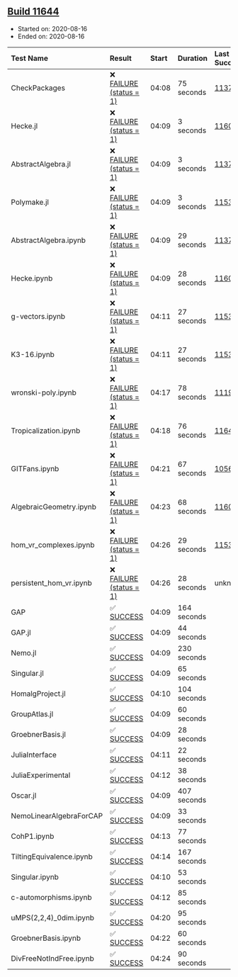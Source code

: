## [Build 11644](https://oscarci.mathematik.uni-kl.de/job/oscar/11644/)

* Started on: 2020-08-16
* Ended on: 2020-08-16

| Test Name    | Result | Start | Duration | Last Success | First Failure |
|:-------------|:-------|:------|:---------|:-------------|:--------------|
| CheckPackages | ❌ [FAILURE (status = 1)](https://oscarci.mathematik.uni-kl.de/job/oscar/11644/artifact/logs/build-11644/CheckPackages.log) | 04:08 | 75 seconds | [11376](https://oscarci.mathematik.uni-kl.de/job/oscar/11376/) | [11377](https://oscarci.mathematik.uni-kl.de/job/oscar/11377/) |
| Hecke.jl | ❌ [FAILURE (status = 1)](https://oscarci.mathematik.uni-kl.de/job/oscar/11644/artifact/logs/build-11644/Hecke.jl.log) | 04:09 | 3 seconds | [11602](https://oscarci.mathematik.uni-kl.de/job/oscar/11602/) | [11603](https://oscarci.mathematik.uni-kl.de/job/oscar/11603/) |
| AbstractAlgebra.jl | ❌ [FAILURE (status = 1)](https://oscarci.mathematik.uni-kl.de/job/oscar/11644/artifact/logs/build-11644/AbstractAlgebra.jl.log) | 04:09 | 3 seconds | [11376](https://oscarci.mathematik.uni-kl.de/job/oscar/11376/) | [11377](https://oscarci.mathematik.uni-kl.de/job/oscar/11377/) |
| Polymake.jl | ❌ [FAILURE (status = 1)](https://oscarci.mathematik.uni-kl.de/job/oscar/11644/artifact/logs/build-11644/Polymake.jl.log) | 04:09 | 3 seconds | [11532](https://oscarci.mathematik.uni-kl.de/job/oscar/11532/) | [11533](https://oscarci.mathematik.uni-kl.de/job/oscar/11533/) |
| AbstractAlgebra.ipynb | ❌ [FAILURE (status = 1)](https://oscarci.mathematik.uni-kl.de/job/oscar/11644/artifact/logs/build-11644/AbstractAlgebra.ipynb.log) | 04:09 | 29 seconds | [11376](https://oscarci.mathematik.uni-kl.de/job/oscar/11376/) | [11377](https://oscarci.mathematik.uni-kl.de/job/oscar/11377/) |
| Hecke.ipynb | ❌ [FAILURE (status = 1)](https://oscarci.mathematik.uni-kl.de/job/oscar/11644/artifact/logs/build-11644/Hecke.ipynb.log) | 04:09 | 28 seconds | [11602](https://oscarci.mathematik.uni-kl.de/job/oscar/11602/) | [11603](https://oscarci.mathematik.uni-kl.de/job/oscar/11603/) |
| g-vectors.ipynb | ❌ [FAILURE (status = 1)](https://oscarci.mathematik.uni-kl.de/job/oscar/11644/artifact/logs/build-11644/g-vectors.ipynb.log) | 04:11 | 27 seconds | [11532](https://oscarci.mathematik.uni-kl.de/job/oscar/11532/) | [11533](https://oscarci.mathematik.uni-kl.de/job/oscar/11533/) |
| K3-16.ipynb | ❌ [FAILURE (status = 1)](https://oscarci.mathematik.uni-kl.de/job/oscar/11644/artifact/logs/build-11644/K3-16.ipynb.log) | 04:11 | 27 seconds | [11532](https://oscarci.mathematik.uni-kl.de/job/oscar/11532/) | [11533](https://oscarci.mathematik.uni-kl.de/job/oscar/11533/) |
| wronski-poly.ipynb | ❌ [FAILURE (status = 1)](https://oscarci.mathematik.uni-kl.de/job/oscar/11644/artifact/logs/build-11644/wronski-poly.ipynb.log) | 04:17 | 78 seconds | [11192](https://oscarci.mathematik.uni-kl.de/job/oscar/11192/) | [11193](https://oscarci.mathematik.uni-kl.de/job/oscar/11193/) |
| Tropicalization.ipynb | ❌ [FAILURE (status = 1)](https://oscarci.mathematik.uni-kl.de/job/oscar/11644/artifact/logs/build-11644/Tropicalization.ipynb.log) | 04:18 | 76 seconds | [11643](https://oscarci.mathematik.uni-kl.de/job/oscar/11643/) | [11644](https://oscarci.mathematik.uni-kl.de/job/oscar/11644/) |
| GITFans.ipynb | ❌ [FAILURE (status = 1)](https://oscarci.mathematik.uni-kl.de/job/oscar/11644/artifact/logs/build-11644/GITFans.ipynb.log) | 04:21 | 67 seconds | [10566](https://oscarci.mathematik.uni-kl.de/job/oscar/10566/) | [10567](https://oscarci.mathematik.uni-kl.de/job/oscar/10567/) |
| AlgebraicGeometry.ipynb | ❌ [FAILURE (status = 1)](https://oscarci.mathematik.uni-kl.de/job/oscar/11644/artifact/logs/build-11644/AlgebraicGeometry.ipynb.log) | 04:23 | 68 seconds | [11602](https://oscarci.mathematik.uni-kl.de/job/oscar/11602/) | [11603](https://oscarci.mathematik.uni-kl.de/job/oscar/11603/) |
| hom_vr_complexes.ipynb | ❌ [FAILURE (status = 1)](https://oscarci.mathematik.uni-kl.de/job/oscar/11644/artifact/logs/build-11644/hom_vr_complexes.ipynb.log) | 04:26 | 29 seconds | [11532](https://oscarci.mathematik.uni-kl.de/job/oscar/11532/) | [11533](https://oscarci.mathematik.uni-kl.de/job/oscar/11533/) |
| persistent_hom_vr.ipynb | ❌ [FAILURE (status = 1)](https://oscarci.mathematik.uni-kl.de/job/oscar/11644/artifact/logs/build-11644/persistent_hom_vr.ipynb.log) | 04:26 | 28 seconds | unknown | unknown |
| GAP | ✅ [SUCCESS](https://oscarci.mathematik.uni-kl.de/job/oscar/11644/artifact/logs/build-11644/GAP.log) | 04:09 | 164 seconds |  |  |
| GAP.jl | ✅ [SUCCESS](https://oscarci.mathematik.uni-kl.de/job/oscar/11644/artifact/logs/build-11644/GAP.jl.log) | 04:09 | 44 seconds |  |  |
| Nemo.jl | ✅ [SUCCESS](https://oscarci.mathematik.uni-kl.de/job/oscar/11644/artifact/logs/build-11644/Nemo.jl.log) | 04:09 | 230 seconds |  |  |
| Singular.jl | ✅ [SUCCESS](https://oscarci.mathematik.uni-kl.de/job/oscar/11644/artifact/logs/build-11644/Singular.jl.log) | 04:09 | 65 seconds |  |  |
| HomalgProject.jl | ✅ [SUCCESS](https://oscarci.mathematik.uni-kl.de/job/oscar/11644/artifact/logs/build-11644/HomalgProject.jl.log) | 04:10 | 104 seconds |  |  |
| GroupAtlas.jl | ✅ [SUCCESS](https://oscarci.mathematik.uni-kl.de/job/oscar/11644/artifact/logs/build-11644/GroupAtlas.jl.log) | 04:09 | 60 seconds |  |  |
| GroebnerBasis.jl | ✅ [SUCCESS](https://oscarci.mathematik.uni-kl.de/job/oscar/11644/artifact/logs/build-11644/GroebnerBasis.jl.log) | 04:09 | 28 seconds |  |  |
| JuliaInterface | ✅ [SUCCESS](https://oscarci.mathematik.uni-kl.de/job/oscar/11644/artifact/logs/build-11644/JuliaInterface.log) | 04:11 | 22 seconds |  |  |
| JuliaExperimental | ✅ [SUCCESS](https://oscarci.mathematik.uni-kl.de/job/oscar/11644/artifact/logs/build-11644/JuliaExperimental.log) | 04:12 | 38 seconds |  |  |
| Oscar.jl | ✅ [SUCCESS](https://oscarci.mathematik.uni-kl.de/job/oscar/11644/artifact/logs/build-11644/Oscar.jl.log) | 04:09 | 407 seconds |  |  |
| NemoLinearAlgebraForCAP | ✅ [SUCCESS](https://oscarci.mathematik.uni-kl.de/job/oscar/11644/artifact/logs/build-11644/NemoLinearAlgebraForCAP.log) | 04:09 | 33 seconds |  |  |
| CohP1.ipynb | ✅ [SUCCESS](https://oscarci.mathematik.uni-kl.de/job/oscar/11644/artifact/logs/build-11644/CohP1.ipynb.log) | 04:13 | 77 seconds |  |  |
| TiltingEquivalence.ipynb | ✅ [SUCCESS](https://oscarci.mathematik.uni-kl.de/job/oscar/11644/artifact/logs/build-11644/TiltingEquivalence.ipynb.log) | 04:14 | 167 seconds |  |  |
| Singular.ipynb | ✅ [SUCCESS](https://oscarci.mathematik.uni-kl.de/job/oscar/11644/artifact/logs/build-11644/Singular.ipynb.log) | 04:10 | 53 seconds |  |  |
| c-automorphisms.ipynb | ✅ [SUCCESS](https://oscarci.mathematik.uni-kl.de/job/oscar/11644/artifact/logs/build-11644/c-automorphisms.ipynb.log) | 04:12 | 85 seconds |  |  |
| uMPS(2,2,4)_0dim.ipynb | ✅ [SUCCESS](https://oscarci.mathematik.uni-kl.de/job/oscar/11644/artifact/logs/build-11644/uMPS-2-2-4-_0dim.ipynb.log) | 04:20 | 95 seconds |  |  |
| GroebnerBasis.ipynb | ✅ [SUCCESS](https://oscarci.mathematik.uni-kl.de/job/oscar/11644/artifact/logs/build-11644/GroebnerBasis.ipynb.log) | 04:22 | 60 seconds |  |  |
| DivFreeNotIndFree.ipynb | ✅ [SUCCESS](https://oscarci.mathematik.uni-kl.de/job/oscar/11644/artifact/logs/build-11644/DivFreeNotIndFree.ipynb.log) | 04:24 | 90 seconds |  |  |
